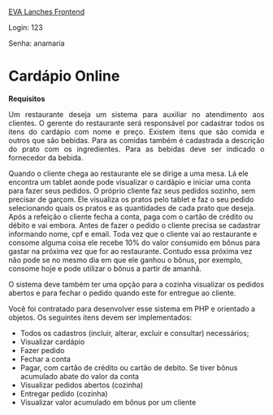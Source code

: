 [EVA Lanches Frontend](https://www.eduardobaruch.github.io/cardapio-online)

Login: 123

Senha: anamaria

# Cardápio Online

**Requisitos**

<p align="justify">Um restaurante deseja um sistema para auxiliar no atendimento aos clientes. O gerente do restaurante será
responsável por cadastrar todos os itens do cardápio com nome e preço. Existem itens que são comida e
outros que são bebidas. Para as comidas também é cadastrada a descrição do prato com os ingredientes. Para
as bebidas deve ser indicado o fornecedor da bebida.</p>

Quando o cliente chega ao restaurante ele se dirige a uma mesa. Lá ele encontra um tablet aonde pode
visualizar o cardápio e iniciar uma conta para fazer seus pedidos. O próprio cliente faz seus pedidos sozinho,
sem precisar de garçom. Ele visualiza os pratos pelo tablet e faz o seu pedido selecionando quais os pratos e
as quantidades de cada prato que deseja. Após a refeição o cliente fecha a conta, paga com o cartão de
crédito ou débito e vai embora. Antes de fazer o pedido o cliente precisa se cadastrar informando nome, cpf
e email. Toda vez que o cliente vai ao restaurante e consome alguma coisa ele recebe 10% do valor
consumido em bônus para gastar na próxima vez que for ao restaurante. Contudo essa próxima vez não pode
se no mesmo dia em que ele ganhou o bônus, por exemplo, consome hoje e pode utilizar o bônus a partir de
amanhã.

O sistema deve também ter uma opção para a cozinha visualizar os pedidos abertos e para fechar o pedido
quando este for entregue ao cliente.

Você foi contratado para desenvolver esse sistema em PHP e orientado a objetos. Os seguintes itens devem
ser implementados:

- Todos os cadastros (incluir, alterar, excluir e consultar) necessários;
- Visualizar cardápio
- Fazer pedido
- Fechar a conta
- Pagar, com cartão de crédito ou cartão de debito. Se tiver bônus acumulado abate do valor da conta
- Visualizar pedidos abertos (cozinha)
- Entregar pedido (cozinha)
- Visualizar valor acumulado em bônus por um cliente
